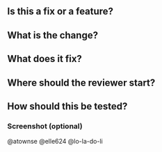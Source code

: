 ## Is this a fix or a feature?

## What is the change?

## What does it fix? 

## Where should the reviewer start?

## How should this be tested?

### Screenshot (optional)


@atownse
@elle624
@lo-la-do-li
